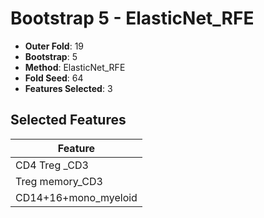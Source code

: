 # Bootstrap 5 - ElasticNet_RFE

- **Outer Fold**: 19
- **Bootstrap**: 5
- **Method**: ElasticNet_RFE
- **Fold Seed**: 64
- **Features Selected**: 3

## Selected Features

| Feature |
|---------|
| CD4 Treg _CD3 |
| Treg memory_CD3 |
| CD14+16+mono_myeloid |
